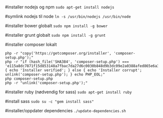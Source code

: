 #installer nodejs og npm
`sudo apt-get install nodejs`

#symlink nodejs til node
`ln -s /usr/bin/nodejs /usr/bin/node`

#installer bower globalt
`sudo npm install -g bower`

#installer grunt globalt
`sudo npm install -g grunt`

#installer composer lokalt
```
php -r "copy('https://getcomposer.org/installer', 'composer-setup.php');"
php -r "if (hash_file('SHA384', 'composer-setup.php') === 'e115a8dc7871f15d853148a7fbac7da27d6c0030b848d9b3dc09e2a0388afed865e6a3d6b3c0fad45c48e2b5fc1196ae') { echo 'Installer verified'; } else { echo 'Installer corrupt'; unlink('composer-setup.php'); } echo PHP_EOL;"
php composer-setup.php
php -r "unlink('composer-setup.php');"
```

#installer ruby (nødvendig for sass)
`sudo apt-get install ruby`

#install sass
`sudo su -c "gem install sass"`

#installer/oppdater dependencies
`./update-dependencies.sh`
